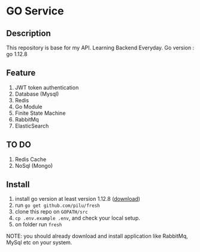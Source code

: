 # GO Service
## Description

This repository is base for my API.
Learning Backend Everyday.
Go version : go 1.12.8

## Feature
1. JWT token authentication
1. Database (Mysql)
1. Redis
1. Go Module
1. Finite State Machine
1. RabbitMq
1. ElasticSearch

## TO DO
1. Redis Cache
1. NoSql (Mongo)

## Install
1. install go version at least version 1.12.8 ([download](https://golang.org/dl/))
1. run `go get github.com/pilu/fresh`
1. clone this repo on `GOPATH/src`
1. `cp .env.example .env`, and check your local setup.
1. on folder run `fresh`

NOTE: 
you should already download and install application like 
RabbitMq, MySql etc on your system.
